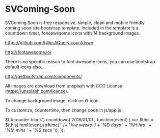 # SVComing-Soon
SVComing Soon is free responsive, simple, clean and mobile friendly coming soon site bootstrap template. Included in the template is a countdown timer, foneawesome icons with 14 background images.


https://github.com/hilios/jQuery.countdown

http://fontawesome.io/

There is no specific reason to font awesome icons, you can use bootstrap default icons also.

http://getbootstrap.com/components/

All images are download from unsplash with CCO License (https://unsplash.com/license).

To change background image, click on ⚙ icon.



To customize, countertime, then change code in js/app.js

$('#counter-block').countdown('2018/01/01', function(event) {
        var $this = $(this).html(event.strftime(''
    /*+ '<span>%w <em>weeks </em></span> '*/
    + '<span>%D <em>days </em></span> '
    + '<span>%H <em>hrs </em></span> '
    + '<span>%M <em>mins</em></span>  '
    + '<span>%S <em>secs</em></span> '));
      });


